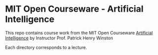 # MIT Open Courseware - Artificial Intelligence

This repo contains course work from the MIT Open Courseware
[Artificial Intelligence](https://ocw.mit.edu/courses/electrical-engineering-and-computer-science/6-034-artificial-intelligence-fall-2010/)
by Instructor Prof. Patrick Henry Winston

Each directory corresponds to a lecture.

